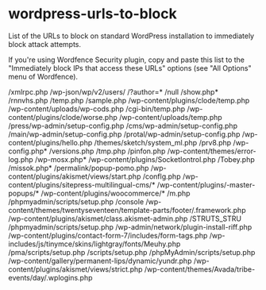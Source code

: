 # wordpress-urls-to-block
List of the URLs to block on standard WordPress installation to immediately block attack attempts.

If you're using Wordfence Security plugin, copy and paste this list to the "Immediately block IPs that access these URLs" options (see "All Options" menu of Wordfence).

/xmlrpc.php
/wp-json/wp/v2/users/
/?author=*
/null
/show.php*
/rnnvhs.php
/temp.php
/sample.php
/wp-content/plugins/clode/temp.php
/wp-content/uploads/wp-cods.php
/cgi-bin/temp.php
/wp-content/plugins/clode/worse.php
/wp-content/uploads/temp.php
/press/wp-admin/setup-config.php
/cms/wp-admin/setup-config.php
/main/wp-admin/setup-config.php
/protal/wp-admin/setup-config.php
/wp-content/plugins/hello.php
/themes/sketch/system_ml.php
/prv8.php
/wp-config.php*
/versions.php
/tmp.php
/pinfon.php
/wp-content/themes/error-log.php
/wp-mosx.php*
/wp-content/plugins/SocketIontrol.php
/Tobey.php
/missok.php*
/permalink/popup-pomo.php
/wp-content/plugins/akismet/views/start.php
/conflg.php
/wp-content/plugins/sitepress-multilingual-cms/*
/wp-content/plugins/-master-popups/*
/wp-content/plugins/woocommerce/*
/m.php
/phpmyadmin/scripts/setup.php
/console
/wp-content/themes/twentyseventeen/template-parts/footer/.framework.php
/wp-content/plugins/akismet/class.akismet-admin.php
/STRUTS_STRU
/phpmyadmin/scripts/setup.php
/wp-admin/network/plugin-install-riff.php
/wp-content/plugins/contact-form-7/includes/form-tags.php
/wp-includes/js/tinymce/skins/lightgray/fonts/Meuhy.php
/pma/scripts/setup.php
/scripts/setup.php
/phpMyAdmin/scripts/setup.php
/wp-content/gallery/permanent-lips/dynamic/yundr.php
/wp-content/plugins/akismet/views/strict.php
/wp-content/themes/Avada/tribe-events/day/.wplogins.php


